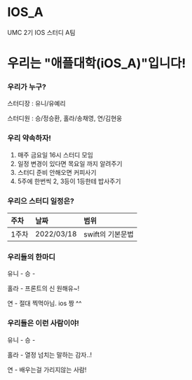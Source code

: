 # IOS_A
UMC 2기 IOS 스터디 A팀

# 우리는 "애플대학(iOS_A)"입니다!

### 우리가 누구?

스터디장 : 유니/유예리

스터디원 : 승/정승환, 홀라/송채영, 연/김현웅

### 우리 약속하자!

1. 매주 금요일 16시 스터디 모임
2. 일정 변경이 있다면 목요일 까지 알려주기
3. 스터디 준비 안해오면 커피사기
4. 5주에 한번씩 2, 3등이 1등한테 밥사주기

### 우리으 스터디 일정은?

주차|날짜|범위|
|:---|:---|:---|
|1주차|2022/03/18|swift의 기본문법| 


### 우리들의 한마디

유니 -
승 -

홀라 - 프론트의 신 원해유~!

연 - 절대 찍먹아님. ios 짱 ^^

### 우리들은 이런 사람이야!

유니 -
승 -

홀라 - 열정 넘치는 말하는 감자..!

연 - 배우는걸 가리지않는 사람!
